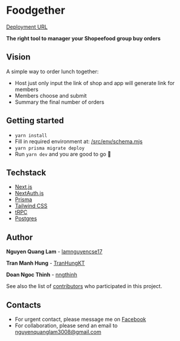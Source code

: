 # Foodgether

[Deployment URL](https://foodgether.vercel.app/)

**The right tool to manager your Shopeefood group buy orders**

## Vision

A simple way to order lunch together:
- Host just only input the link of shop and app will generate link for members
- Members choose and submit
- Summary the final number of orders

## Getting started

- `yarn install`
- Fill in required environment at: [/src/env/schema.mjs](https://github.com/lamnguyencse17/foodgether/blob/main/src/env/schema.mjs)
- `yarn prisma migrate deploy`
- Run `yarn dev` and you are good to go 🚀

## Techstack
- [Next.js](https://nextjs.org)
- [NextAuth.js](https://next-auth.js.org)
- [Prisma](https://prisma.io)
- [Tailwind CSS](https://tailwindcss.com)
- [tRPC](https://trpc.io)
- [Postgres](https://www.postgresql.org/)

## Author
**Nguyen Quang Lam** - [lamnguyencse17](https://github.com/lamnguyencse17)

**Tran Manh Hung** - [TranHungKT](https://github.com/TranHungKT)

**Doan Ngoc Thinh** - [nngthinh](https://github.com/nngthinh)


See also the list of [contributors](https://github.com/Foodgether/foodgether/graphs/contributors) who participated in this project.


## Contacts
- For urgent contact, please message me on [Facebook](https://www.facebook.com/zodiac3011/)
- For collaboration, please send an email to [nguyenquanglam3008@gmail.com](mailto:nguyenquanglam3008@gmail.com)
